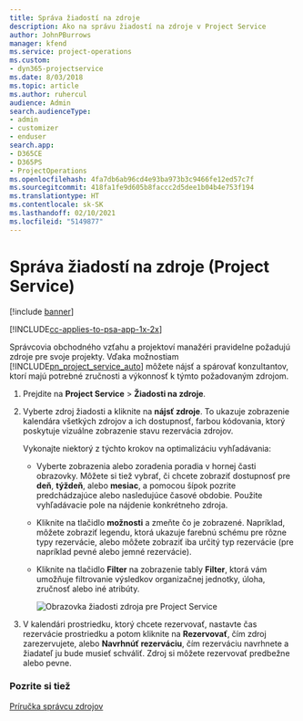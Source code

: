 ```yaml
---
title: Správa žiadostí na zdroje
description: Ako na správu žiadostí na zdroje v Project Service
author: JohnPBurrows
manager: kfend
ms.service: project-operations
ms.custom:
- dyn365-projectservice
ms.date: 8/03/2018
ms.topic: article
ms.author: ruhercul
audience: Admin
search.audienceType:
- admin
- customizer
- enduser
search.app:
- D365CE
- D365PS
- ProjectOperations
ms.openlocfilehash: 4fa7db6ab96cd4e93ba973b3c9466fe12ed57c7f
ms.sourcegitcommit: 418fa1fe9d605b8faccc2d5dee1b04b4e753f194
ms.translationtype: HT
ms.contentlocale: sk-SK
ms.lasthandoff: 02/10/2021
ms.locfileid: "5149877"
---
```

# <a name="manage-resource-requests-project-service"></a>Správa žiadostí na zdroje (Project Service)

[!include [banner](../includes/psa-now-project-operations.md)]

[!INCLUDE[cc-applies-to-psa-app-1x-2x](../includes/cc-applies-to-psa-app-1x-2x.md)]

Správcovia obchodného vzťahu a projektoví manažéri pravidelne požadujú zdroje pre svoje projekty. Vďaka možnostiam [!INCLUDE[pn_project_service_auto](../includes/pn-project-service-auto.md)] môžete nájsť a spárovať konzultantov, ktorí majú potrebné zručnosti a výkonnosť k týmto požadovaným zdrojom.  
  
1. Prejdite na **Project Service** > **Žiadosti na zdroje**.  
  
2. Vyberte zdroj žiadosti a kliknite na **nájsť zdroje**. To ukazuje zobrazenie kalendára všetkých zdrojov a ich dostupnosť, farbou kódovania, ktorý poskytuje vizuálne zobrazenie stavu rezervácia zdrojov.  
  
    Vykonajte niektorý z týchto krokov na optimalizáciu vyhľadávania:  
  
   -   Vyberte zobrazenia alebo zoradenia poradia v hornej časti obrazovky. Môžete si tiež vybrať, či chcete zobraziť dostupnosť pre **deň**, **týždeň**, alebo **mesiac**, a pomocou šípok pozrite predchádzajúce alebo nasledujúce časové obdobie. Použite vyhľadávacie pole na nájdenie konkrétneho zdroja.  
  
   -   Kliknite na tlačidlo **možnosti** a zmeňte čo je zobrazené. Napríklad, môžete zobraziť legendu, ktorá ukazuje farebnú schému pre rôzne typy rezervácie, alebo môžete zobraziť iba určitý typ rezervácie (pre napríklad pevné alebo jemné rezervácie).  
  
   -   Kliknite na tlačidlo **Filter** na zobrazenie tably **Filter**, ktorá vám umožňuje filtrovanie výsledkov organizačnej jednotky, úloha, zručnosť alebo iné atribúty.  
  
       ![Obrazovka žiadosti zdroja pre Project Service](../psa/media/project-service-resource-request-screen.png "Obrazovka žiadosti zdroja pre Project Service")  
  
3. V kalendári prostriedku, ktorý chcete rezervovať, nastavte čas rezervácie prostriedku a potom kliknite na **Rezervovať**, čím zdroj zarezervujete, alebo **Navrhnúť rezerváciu**, čím rezerváciu navrhnete a žiadateľ ju bude musieť schváliť. Zdroj si môžete rezervovať predbežne alebo pevne.  
  
### <a name="see-also"></a>Pozrite si tiež  
 [Príručka správcu zdrojov](../psa/resource-manager-guide.md)
